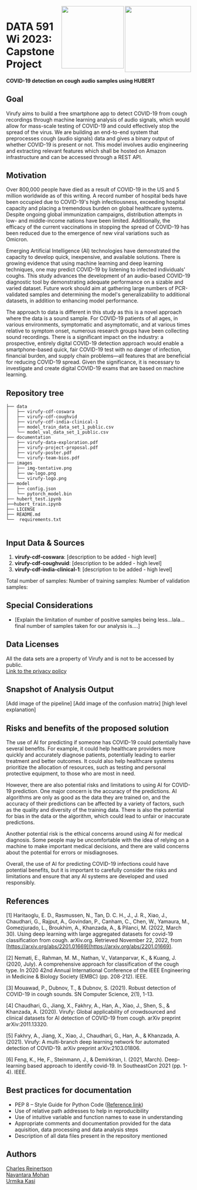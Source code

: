
<img src="https://github.com/nayantaramohan/DATA-591-Team-Virufy/blob/main/images/virufy-logo.png" width="180" align="right">    
<img src="https://github.com/nayantaramohan/DATA-591-Team-Virufy/blob/main/images/uw-logo.png" width="170" align="right">  
 
# DATA 591 Wi 2023: Capstone Project
#### COVID-19 detection on cough audio samples using HUBERT 

## Goal
Virufy aims to build a free smartphone app to detect COVID-19 from cough recordings through machine learning analysis of audio signals, which would allow for mass-scale testing of COVID-19 and could effectively stop the spread of the virus. We are building an end-to-end system that preprocesses cough (audio signals) data and gives a binary output of whether COVID-19 is present or not. This model involves audio engineering and extracting relevant features which shall be hosted on Amazon infrastructure and can be accessed through a REST API.

## Motivation
Over 800,000 people have died as a result of COVID-19 in the US and 5 million worldwide as of this writing. A record number of hospital beds have been occupied due to COVID-19's high infectiousness, exceeding hospital capacity and placing a tremendous burden on global healthcare systems. Despite ongoing global immunization campaigns, distribution attempts in low- and middle-income nations have been limited. Additionally, the efficacy of the current vaccinations in stopping the spread of COVID-19 has been reduced due to the emergence of new viral variations such as Omicron.    
  
Emerging Artificial Intelligence (AI) technologies have demonstrated the capacity to develop quick, inexpensive, and available solutions. There is growing evidence that using machine learning and deep learning techniques, one may predict COVID-19 by listening to infected individuals' coughs. This study advances the development of an audio-based COVID-19 diagnostic tool by demonstrating adequate performance on a sizable and varied dataset. Future work should aim at gathering large numbers of PCR-validated samples and determining the model's generalizability to additional datasets, in addition to enhancing model performance.    
  
The approach to data is different in this study as this is a novel approach where the data is a sound sample. For COVID-19 patients of all ages, in various environments, symptomatic and asymptomatic, and at various times relative to symptom onset, numerous research groups have been collecting sound recordings.
There is a significant impact on the industry: a prospective, entirely digital COVID-19 detection approach would enable a smartphone-based quick, fair COVID-19 test with no danger of infection, financial burden, and supply chain problems—all features that are beneficial for reducing COVID-19 spread. Given the significance, it is necessary to investigate and create digital COVID-19 exams that are based on machine learning.

## Repository tree
```
├── data
│   ├── virufy-cdf-coswara
│   ├── virufy-cdf-coughvid
│   ├── virufy-cdf-india-clinical-1
│   ├── model_train_data_set_1_public.csv
│   └── model_val_data_set_1_public.csv
├── documentation
│   ├── virufy-data-exploration.pdf
│   ├── virufy-project-proposal.pdf
│   ├── virufy-poster.pdf
│   └── virufy-team-bios.pdf
├── images
│   ├── img-tentative.png
│   ├── uw-logo.png
│   └── virufy-logo.png
├── model
│   ├── config.json
│   └── pytorch_model.bin
├── hubert_test.ipynb
├──hubert_train.ipynb
├── LICENSE
├── README.md
└──  requirements.txt


```

## Input Data & Sources
1. **virufy-cdf-coswara**: [description to be added - high level]
2. **virufy-cdf-coughvuid**: [description to be added - high level]
3. **virufy-cdf-india-clinical-1**: [description to be added - high level]

Total number of samples:
Number of training samples:
Number of validation samples:

## Special Considerations
- [Explain the limitation of number of positive samples being less...lala... final number of samples taken for our analysis is....]

## Data Licenses
All the data sets are a property of Virufy and is not to be accessed by public.   
[Link to the privacy policy](https://drive.google.com/file/d/1EB_9q8nSxvJXWMtCfxCWmisM-n03TJYz/view)


## Snapshot of Analysis Output
[Add image of the pipeline]
[Add image of the confusion matrix]
[high level explanation]

## Risks and benefits of the proposed solution
The use of AI for predicting if someone has COVID-19 could potentially have several benefits. For example, it could help healthcare providers more quickly and accurately diagnose patients, potentially leading to earlier treatment and better outcomes. It could also help healthcare systems prioritize the allocation of resources, such as testing and personal protective equipment, to those who are most in need.

However, there are also potential risks and limitations to using AI for COVID-19 prediction. One major concern is the accuracy of the predictions. AI algorithms are only as good as the data they are trained on, and the accuracy of their predictions can be affected by a variety of factors, such as the quality and diversity of the training data. There is also the potential for bias in the data or the algorithm, which could lead to unfair or inaccurate predictions.

Another potential risk is the ethical concerns around using AI for medical diagnosis. Some people may be uncomfortable with the idea of relying on a machine to make important medical decisions, and there are valid concerns about the potential for errors or misdiagnoses.

Overall, the use of AI for predicting COVID-19 infections could have potential benefits, but it is important to carefully consider the risks and limitations and ensure that any AI systems are developed and used responsibly.

## References
[1] Haritaoglu, E. D., Rasmussen, N., Tan, D. C. H., J., J. R., Xiao, J., Chaudhari, G., Rajput, A., Govindan, P., Canham, C., Chen, W., Yamaura, M., Gomezjurado, L., Broukhim, A., Khanzada, A., & Pilanci, M. (2022, March 30). Using deep learning with large aggregated datasets for covid-19 classification from cough. arXiv.org. Retrieved November 22, 2022, from [https://arxiv.org/abs/2201.01669](https://arxiv.org/abs/2201.01669).   
  
[2] Nemati, E., Rahman, M. M., Nathan, V., Vatanparvar, K., & Kuang, J.
(2020, July). A comprehensive approach for classification of the cough type. In 2020 42nd Annual International Conference of the IEEE Engineering in Medicine & Biology Society (EMBC) (pp. 208-212). IEEE.    

[3] Mouawad, P., Dubnov, T., & Dubnov, S. (2021). Robust detection of COVID-19 in cough sounds. SN Computer Science, 2(1), 1-13.    

[4] Chaudhari, G., Jiang, X., Fakhry, A., Han, A., Xiao, J., Shen, S., & Khanzada, A. (2020). Virufy: Global applicability of crowdsourced and clinical datasets for AI detection of COVID-19 from cough. arXiv preprint arXiv:2011.13320.    

[5] Fakhry, A., Jiang, X., Xiao, J., Chaudhari, G., Han, A., & Khanzada, A. (2021). Virufy: A multi-branch deep learning network for automated detection of COVID-19. arXiv preprint arXiv:2103.01806.    

[6] Feng, K., He, F., Steinmann, J., & Demirkiran, I. (2021, March). Deep-learning based approach to identify covid-19. In SoutheastCon 2021 (pp. 1-4). IEEE.


## Best practices for documentation
- PEP 8 – Style Guide for Python Code ([Reference link](https://peps.python.org/pep-0008/))
- Use of relative path addresses to help in reproducibility
- Use of intuitive variable and function names to ease in understanding
- Appropriate comments and documentation provided for the data aquisition, data processing and data analysis steps
- Description of all data files present in the repository mentioned


## Authors
[Charles Reinertson](https://github.com/charles-reinertson)  
[Nayantara Mohan](https://github.com/nayantaramohan)  
[Urmika Kasi](https://github.com/urmikakasi)

